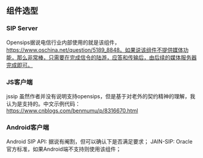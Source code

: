 ## 组件选型
### SIP Server
Opensips据说电信行业内部使用的就是该组件，https://www.oschina.net/question/5189_8848。如果说该组件不提供媒体功能，那么非常棒，只需要在完成信令的陆游，应答和传输后，由后续的媒体服务器完成即可。

### JS客户端
jssip
虽然作者并没有说明支持opensips，但是基于对老外的契约精神的理解，我认为是支持的。中文示例代码：https://www.cnblogs.com/benmumu/p/8316670.html

### Android客户端
Android SIP API: 据说有阉割，但可以确认下是否满足要求；
JAIN-SIP: Oracle官方标准，如果Android端不支持则使用该组件；
